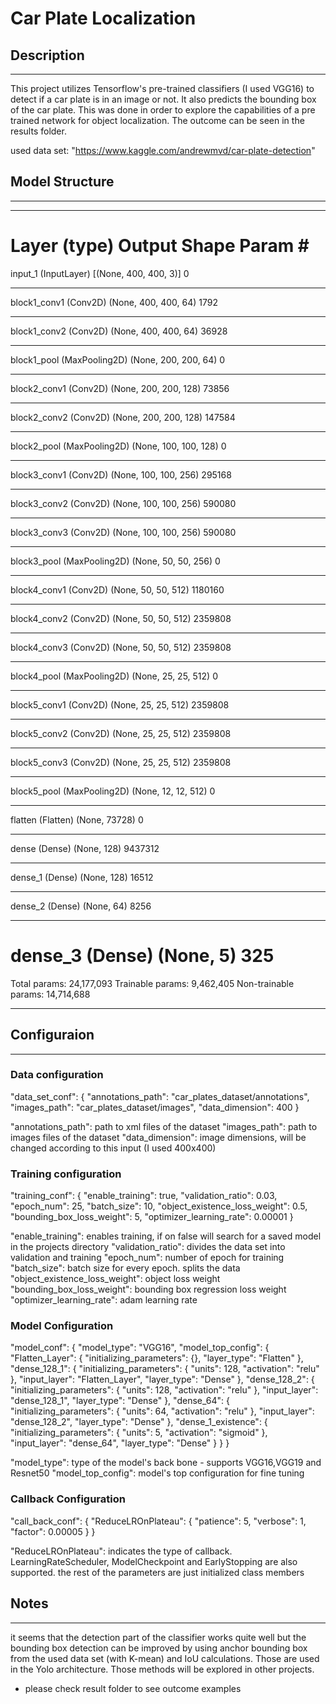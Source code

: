 # Car Plate Localization


## Description
------
This project utilizes Tensorflow's pre-trained classifiers (I used VGG16) to detect if a car plate is in an image or not.
It also predicts the bounding box of the car plate. This was done in order to explore the capabilities of a pre trained network for object localization.
The outcome can be seen in the results folder.


used data set: "https://www.kaggle.com/andrewmvd/car-plate-detection"
 

## Model Structure
------

_________________________________________________________________
Layer (type)                 Output Shape              Param #   
=================================================================
input_1 (InputLayer)         [(None, 400, 400, 3)]     0         
_________________________________________________________________
block1_conv1 (Conv2D)        (None, 400, 400, 64)      1792      
_________________________________________________________________
block1_conv2 (Conv2D)        (None, 400, 400, 64)      36928     
_________________________________________________________________
block1_pool (MaxPooling2D)   (None, 200, 200, 64)      0         
_________________________________________________________________
block2_conv1 (Conv2D)        (None, 200, 200, 128)     73856     
_________________________________________________________________
block2_conv2 (Conv2D)        (None, 200, 200, 128)     147584    
_________________________________________________________________
block2_pool (MaxPooling2D)   (None, 100, 100, 128)     0         
_________________________________________________________________
block3_conv1 (Conv2D)        (None, 100, 100, 256)     295168    
_________________________________________________________________
block3_conv2 (Conv2D)        (None, 100, 100, 256)     590080    
_________________________________________________________________
block3_conv3 (Conv2D)        (None, 100, 100, 256)     590080    
_________________________________________________________________
block3_pool (MaxPooling2D)   (None, 50, 50, 256)       0         
_________________________________________________________________
block4_conv1 (Conv2D)        (None, 50, 50, 512)       1180160   
_________________________________________________________________
block4_conv2 (Conv2D)        (None, 50, 50, 512)       2359808   
_________________________________________________________________
block4_conv3 (Conv2D)        (None, 50, 50, 512)       2359808   
_________________________________________________________________
block4_pool (MaxPooling2D)   (None, 25, 25, 512)       0         
_________________________________________________________________
block5_conv1 (Conv2D)        (None, 25, 25, 512)       2359808   
_________________________________________________________________
block5_conv2 (Conv2D)        (None, 25, 25, 512)       2359808   
_________________________________________________________________
block5_conv3 (Conv2D)        (None, 25, 25, 512)       2359808   
_________________________________________________________________
block5_pool (MaxPooling2D)   (None, 12, 12, 512)       0         
_________________________________________________________________
flatten (Flatten)            (None, 73728)             0         
_________________________________________________________________
dense (Dense)                (None, 128)               9437312   
_________________________________________________________________
dense_1 (Dense)              (None, 128)               16512     
_________________________________________________________________
dense_2 (Dense)              (None, 64)                8256      
_________________________________________________________________
dense_3 (Dense)              (None, 5)                 325       
=================================================================
Total params: 24,177,093
Trainable params: 9,462,405
Non-trainable params: 14,714,688
_________________________________________________________________


## Configuraion
------

### Data configuration

"data_set_conf": {
    "annotations_path": "car_plates_dataset/annotations",
    "images_path": "car_plates_dataset/images",
    "data_dimension": 400
	}

"annotations_path": path to xml files of the dataset
"images_path":   path to images files of the dataset
"data_dimension": image dimensions, will be changed according to this input (I used 400x400)

### Training configuration

"training_conf": {
    "enable_training": true,
    "validation_ratio": 0.03,
    "epoch_num": 25,
    "batch_size": 10,
    "object_existence_loss_weight": 0.5,
    "bounding_box_loss_weight": 5,
    "optimizer_learning_rate": 0.00001
  }


"enable_training": enables training, if on false will search for a saved model in the projects directory
"validation_ratio": divides the data set into validation and training
"epoch_num": number of epoch for training
"batch_size": batch size for every epoch. splits the data
"object_existence_loss_weight": object loss weight
"bounding_box_loss_weight": bounding box regression loss weight
"optimizer_learning_rate": adam learning rate


### Model Configuration

"model_conf": {
    "model_type": "VGG16",
    "model_top_config": {
      "Flatten_Layer": {
        "initializing_parameters": {},
        "layer_type": "Flatten"
      },
      "dense_128_1": {
        "initializing_parameters": {
          "units": 128,
          "activation": "relu"
        },
        "input_layer": "Flatten_Layer",
        "layer_type": "Dense"
      },
      "dense_128_2": {
        "initializing_parameters": {
          "units": 128,
          "activation": "relu"
        },
        "input_layer": "dense_128_1",
        "layer_type": "Dense"
      },
      "dense_64": {
        "initializing_parameters": {
          "units": 64,
          "activation": "relu"
        },
        "input_layer": "dense_128_2",
        "layer_type": "Dense"
      },
      "dense_1_existence": {
        "initializing_parameters": {
          "units": 5,
          "activation": "sigmoid"
        },
        "input_layer": "dense_64",
        "layer_type": "Dense"
      }
    }
  }
  
"model_type": type of the model's back bone - supports VGG16,VGG19 and Resnet50
"model_top_config": model's top configuration for fine tuning

### Callback Configuration

"call_back_conf": {
    "ReduceLROnPlateau": {
      "patience": 5,
      "verbose": 1,
      "factor": 0.00005
    }
  }

"ReduceLROnPlateau": indicates the type of callback. LearningRateScheduler, ModelCheckpoint and EarlyStopping are also supported. the rest of the 
parameters are just initialized class members

## Notes
------
it seems that the detection part of the classifier works quite well but the bounding box detection can be improved
by using anchor bounding box from the used data set (with K-mean) and IoU calculations. 
Those are used in the Yolo architecture. Those methods will be explored in other projects.

* please check result folder to see outcome examples
